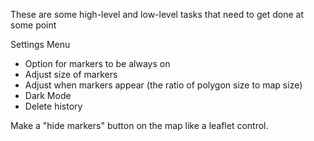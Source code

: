 These are some high-level and low-level tasks that need to get done at some point

Settings Menu

- Option for markers to be always on
- Adjust size of markers
- Adjust when markers appear (the ratio of polygon size to map size)
- Dark Mode
- Delete history

Make a "hide markers" button on the map like a leaflet control.

